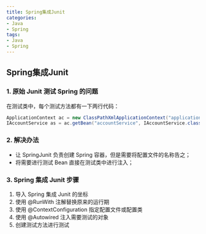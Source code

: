 ```yaml
---
title: Spring集成Junit
categories:
- Java
- Spring
tags:
- Java
- Spring
---
```


## Spring集成Junit

<!--more-->

### 1. 原始 Junit 测试 Spring 的问题

在测试类中，每个测试方法都有一下两行代码：

```java
ApplicationContext ac = new ClassPathXmlApplicationContext("applicationContext.xml");
IAccountService as = ac.getBean("accountService", IAccountService.class);
```

### 2. 解决办法

* 让 SpringJunit 负责创建 Spring 容器，但是需要将配置文件的名称告之；
* 将需要进行测试 Bean 直接在测试类中进行注入；

### 3. Spring 集成 Junit 步骤

1. 导入 Spring 集成 Junit 的坐标
2. 使用 @RunWith 注解替换原来的运行期
3. 使用 @ContextConfiguration 指定配置文件或配置类
4. 使用 @Autowired 注入需要测试的对象
5. 创建测试方法进行测试